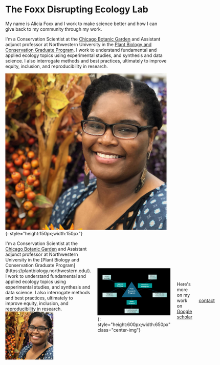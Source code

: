 # The Foxx Disrupting Ecology Lab

My name is Alicia Foxx and I work to make science better and how I can give back to my community through my work.

I'm a Conservation Scientist at the [Chicago Botanic Garden](https://www.chicagobotanic.org/research) and Assistant adjunct professor at Northwestern University in the [Plant Biology and Conservation Graduate Program](https://plantbiology.northwestern.edu/). I work to understand fundamental and applied ecology topics using experimental studies, and synthesis and data science. I also interrogate methods and best practices, ultimately to improve equity, inclusion, and reproducibility in research.

![](images/Foxx_headshot.jpg){: style="height:150px;width:150px"}

<div style="display: flex; align-items: center; gap: 20px;">
<div style="flex: 1;">

  <div style="flex: 1;">
    I'm a Conservation Scientist at the <a href="https://www.chicagobotanic.org/research" target="_blank">Chicago Botanic Garden</a> and Assistant adjunct professor at Northwestern University in the [Plant Biology and Conservation Graduate Program](https://plantbiology.northwestern.edu/). I work to understand fundamental and applied ecology topics using experimental studies, and synthesis and data science. I also interrogate methods and best practices, ultimately to improve equity, inclusion, and reproducibility in research.
  </div>

  <div style="flex: 1;">
    <img src="images/Foxx_headshot.jpg" style="height:150px; width:150px;">
  </div>

</div>


![](images/Foxx_research_map.png){: style="height:600px;width:650px" class="center-img"}

Here's more on my work on [Google scholar](https://scholar.google.com/citations?user=nlWrL0YAAAAJ&hl=en)

[contact](mailto:afoxx@chicagobotanic.org)
